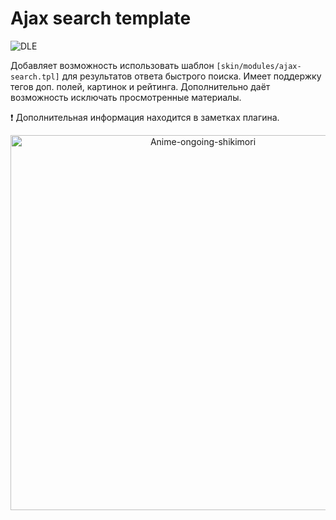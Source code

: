 # Ajax search template

![DLE](https://img.shields.io/badge/DLE-15.1+-green.svg?style=flat-square "DLE Version")

Добавляет возможность использовать шаблон `[skin/modules/ajax-search.tpl]` для результатов ответа быстрого поиска. Имеет поддержку тегов доп. полей, картинок и рейтинга.
Дополнительно даёт возможность исключать просмотренные материалы.

:exclamation: Дополнительная информация находится в заметках плагина.

<p align="center">
<img src="https://repository-images.githubusercontent.com/597903212/1a8448f8-07cb-4d75-b8fd-97b05eac990d" alt="Anime-ongoing-shikimori" width="600">
</p>
